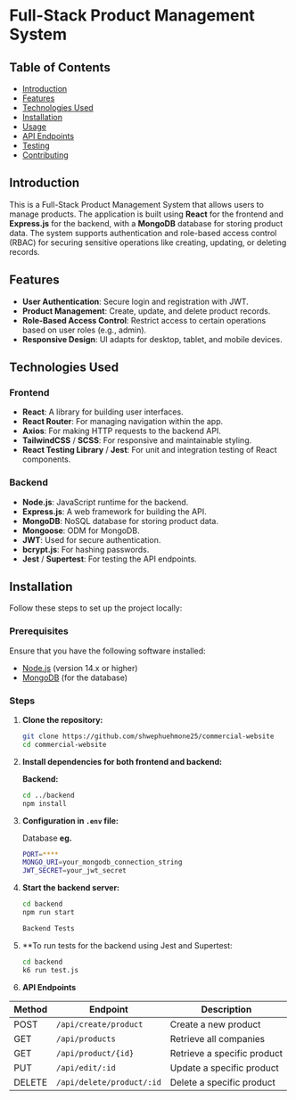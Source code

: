 # Full-Stack Product Management System

## Table of Contents
- [Introduction](#introduction)
- [Features](#features)
- [Technologies Used](#technologies-used)
- [Installation](#installation)
- [Usage](#usage)
- [API Endpoints](#api-endpoints)
- [Testing](#testing)
- [Contributing](#contributing)

## Introduction

This is a Full-Stack Product Management System that allows users to manage products. The application is built using **React** for the frontend and **Express.js** for the backend, with a **MongoDB** database for storing product data. The system supports authentication and role-based access control (RBAC) for securing sensitive operations like creating, updating, or deleting records.

## Features

- **User Authentication**: Secure login and registration with JWT.
- **Product Management**: Create, update, and delete product records.
- **Role-Based Access Control**: Restrict access to certain operations based on user roles (e.g., admin).
- **Responsive Design**: UI adapts for desktop, tablet, and mobile devices.

## Technologies Used

### Frontend
- **React**: A library for building user interfaces.
- **React Router**: For managing navigation within the app.
- **Axios**: For making HTTP requests to the backend API.
- **TailwindCSS** / **SCSS**: For responsive and maintainable styling.
- **React Testing Library** / **Jest**: For unit and integration testing of React components.

### Backend
- **Node.js**: JavaScript runtime for the backend.
- **Express.js**: A web framework for building the API.
- **MongoDB**: NoSQL database for storing product data.
- **Mongoose**: ODM for MongoDB.
- **JWT**: Used for secure authentication.
- **bcrypt.js**: For hashing passwords.
- **Jest** / **Supertest**: For testing the API endpoints.

## Installation

Follow these steps to set up the project locally:

### Prerequisites
Ensure that you have the following software installed:
- [Node.js](https://nodejs.org/en/) (version 14.x or higher)
- [MongoDB](https://www.mongodb.com/) (for the database)

### Steps

1. **Clone the repository:**
   ```bash
   git clone https://github.com/shwephuehmone25/commercial-website
   cd commercial-website
2. **Install dependencies for both frontend and backend:**

    **Backend:**
    ```bash
    cd ../backend
    npm install
3. **Configuration in `.env` file:**

    Database **eg.**
    ```bash
    PORT=****
    MONGO_URI=your_mongodb_connection_string
    JWT_SECRET=your_jwt_secret
3. **Start the backend server:**

    ```bash
    cd backend
    npm run start

    Backend Tests
4. **To run tests for the backend using Jest and Supertest:

    ```bash
    cd backend
    k6 run test.js

5. **API Endpoints**

| Method | Endpoint               | Description                       |
|--------|------------------------|-----------------------------------|
| POST   | `/api/create/product`       | Create a new product              |
| GET    | `/api/products`       | Retrieve all companies            |
| GET    | `/api/product/{id}`  | Retrieve a specific product       |
| PUT    | `/api/edit/:id`  | Update a specific product        |
| DELETE | `/api/delete/product/:id`  | Delete a specific product        |
